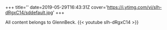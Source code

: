 +++
title=''
date=2019-05-29T16:43:31Z
cover='https://i.ytimg.com/vi/sIh-dRgxC14/sddefault.jpg'
+++

All content belongs to GlennBeck.
{{< youtube sIh-dRgxC14 >}}
